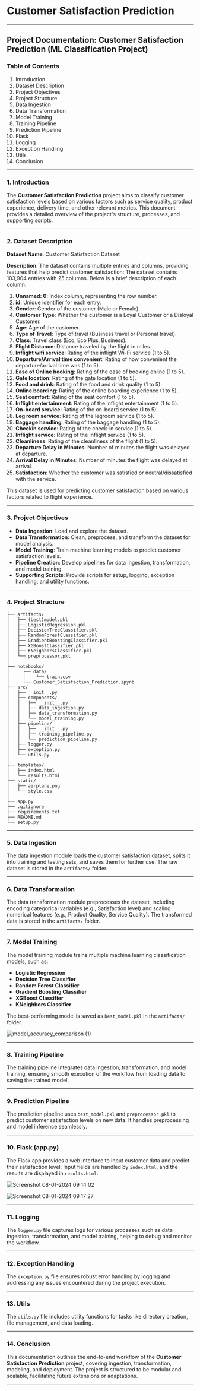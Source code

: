 # Customer Satisfaction Prediction

---

## Project Documentation: Customer Satisfaction Prediction (ML Classification Project)

### Table of Contents
1. Introduction
2. Dataset Description
3. Project Objectives
4. Project Structure
5. Data Ingestion
6. Data Transformation
7. Model Training
8. Training Pipeline
9. Prediction Pipeline
10. Flask
11. Logging
12. Exception Handling
13. Utils
14. Conclusion

---

### 1. Introduction
The **Customer Satisfaction Prediction** project aims to classify customer satisfaction levels based on various factors such as service quality, product experience, delivery time, and other relevant metrics. This document provides a detailed overview of the project's structure, processes, and supporting scripts.

---

### 2. Dataset Description
**Dataset Name**: Customer Satisfaction Dataset

**Description**: The dataset contains multiple entries and columns, providing features that help predict customer satisfaction:
The dataset contains 103,904 entries with 25 columns. Below is a brief description of each column:

1. **Unnamed: 0**: Index column, representing the row number.
2. **id**: Unique identifier for each entry.
3. **Gender**: Gender of the customer (Male or Female).
4. **Customer Type**: Whether the customer is a Loyal Customer or a Disloyal Customer.
5. **Age**: Age of the customer.
6. **Type of Travel**: Type of travel (Business travel or Personal travel).
7. **Class**: Travel class (Eco, Eco Plus, Business).
8. **Flight Distance**: Distance traveled by the flight in miles.
9. **Inflight wifi service**: Rating of the inflight Wi-Fi service (1 to 5).
10. **Departure/Arrival time convenient**: Rating of how convenient the departure/arrival time was (1 to 5).
11. **Ease of Online booking**: Rating of the ease of booking online (1 to 5).
12. **Gate location**: Rating of the gate location (1 to 5).
13. **Food and drink**: Rating of the food and drink quality (1 to 5).
14. **Online boarding**: Rating of the online boarding experience (1 to 5).
15. **Seat comfort**: Rating of the seat comfort (1 to 5).
16. **Inflight entertainment**: Rating of the inflight entertainment (1 to 5).
17. **On-board service**: Rating of the on-board service (1 to 5).
18. **Leg room service**: Rating of the legroom service (1 to 5).
19. **Baggage handling**: Rating of the baggage handling (1 to 5).
20. **Checkin service**: Rating of the check-in service (1 to 5).
21. **Inflight service**: Rating of the inflight service (1 to 5).
22. **Cleanliness**: Rating of the cleanliness of the flight (1 to 5).
23. **Departure Delay in Minutes**: Number of minutes the flight was delayed at departure.
24. **Arrival Delay in Minutes**: Number of minutes the flight was delayed at arrival.
25. **Satisfaction**: Whether the customer was satisfied or neutral/dissatisfied with the service.

This dataset is used for predicting customer satisfaction based on various factors related to flight experience.

---

### 3. Project Objectives
- **Data Ingestion**: Load and explore the dataset.
- **Data Transformation**: Clean, preprocess, and transform the dataset for model analysis.
- **Model Training**: Train machine learning models to predict customer satisfaction levels.
- **Pipeline Creation**: Develop pipelines for data ingestion, transformation, and model training.
- **Supporting Scripts**: Provide scripts for setup, logging, exception handling, and utility functions.

---

### 4. Project Structure
```
├── artifacts/
│   ├── (best)model.pkl
│   ├── LogisticRegression.pkl
│   ├── DecisionTreeClassifier.pkl
│   ├── RandomForestClassifier.pkl
│   ├── GradientBoostingClassifier.pkl
│   ├── XGBoostClassifier.pkl
│   ├── KNeighborsClassifier.pkl
│   └── preprocessor.pkl
│
├── notebooks/
│     ├── data/
│     │    └── train.csv
│     └── Customer_Satisfaction_Prediction.ipynb
├── src/
│   ├── __init__.py
│   ├── components/
│   │   ├── __init__.py
│   │   ├── data_ingestion.py
│   │   ├── data_transformation.py
│   │   └── model_training.py
│   ├── pipeline/
│   │   ├── __init__.py
│   │   ├── training_pipeline.py
│   │   └── prediction_pipeline.py
│   ├── logger.py
│   ├── exception.py
│   └── utils.py
│
├── templates/
│   ├── index.html
│   └── results.html
├── static/
│   ├── airplane.png
│   └── style.css
│
├── app.py
├── .gitignore
├── requirements.txt
├── README.md
└── setup.py
```

---

### 5. Data Ingestion
The data ingestion module loads the customer satisfaction dataset, splits it into training and testing sets, and saves them for further use. The raw dataset is stored in the `artifacts/` folder.

---

### 6. Data Transformation
The data transformation module preprocesses the dataset, including encoding categorical variables (e.g., Satisfaction level) and scaling numerical features (e.g., Product Quality, Service Quality). The transformed data is stored in the `artifacts/` folder.

---

### 7. Model Training
The model training module trains multiple machine learning classification models, such as:
- **Logistic Regression**
- **Decision Tree Classifier**
- **Random Forest Classifier**
- **Gradient Boosting Classifier**
- **XGBoost Classifier**
- **KNeighbors Classifier**

The best-performing model is saved as `best_model.pkl` in the `artifacts/` folder.


![model_accuracy_comparison (1)](https://github.com/user-attachments/assets/55344077-14cd-4289-a2bb-dee159ba0d05)


---

### 8. Training Pipeline
The training pipeline integrates data ingestion, transformation, and model training, ensuring smooth execution of the workflow from loading data to saving the trained model.

---

### 9. Prediction Pipeline
The prediction pipeline uses `best_model.pkl` and `preprocessor.pkl` to predict customer satisfaction levels on new data. It handles preprocessing and model inference seamlessly.

---

### 10. Flask (app.py)
The Flask app provides a web interface to input customer data and predict their satisfaction level. Input fields are handled by `index.html`, and the results are displayed in `results.html`.

![Screenshot 08-01-2024 09 14 02](https://github.com/user-attachments/assets/0a3d4f08-73a9-488d-b784-85c00d332697)

![Screenshot 08-01-2024 09 17 27](https://github.com/user-attachments/assets/75ff3cd1-9b9f-4ca6-a029-ed7c47c69342)

---

### 11. Logging
The `logger.py` file captures logs for various processes such as data ingestion, transformation, and model training, helping to debug and monitor the workflow.

---

### 12. Exception Handling
The `exception.py` file ensures robust error handling by logging and addressing any issues encountered during the project execution.

---

### 13. Utils
The `utils.py` file includes utility functions for tasks like directory creation, file management, and data loading.

---

### 14. Conclusion
This documentation outlines the end-to-end workflow of the **Customer Satisfaction Prediction** project, covering ingestion, transformation, modeling, and deployment. The project is structured to be modular and scalable, facilitating future extensions or adaptations.

--- 
